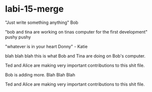 # labi-15-merge

"Just write something anything" Bob  

"bob and tina are working on tinas computer for the first development"
pushy pushy

"whatever is in your heart Donny" - Katie

blah blah blah this is what Bob and Tina are doing on Bob's computer. 

Ted and Alice are making very important contributions to this shit file.


Bob is adding more. Blah Blah Blah


Ted and Alice are making very important contributions to this shit file.

